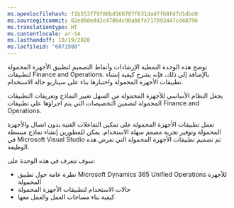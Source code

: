 ```yaml
---
ms.openlocfilehash: f1b553f79f86bd560787f631dad7f60fd7d1dbd0
ms.sourcegitcommit: 82ed9ded42c47064c90ab6fe717893447cd48796
ms.translationtype: HT
ms.contentlocale: ar-SA
ms.lasthandoff: 10/19/2020
ms.locfileid: "6071988"
---
```

توضح هذه الوحدة النمطية الإرشادات وأنماط التصميم لتطبيق الأجهزة المحمولة لتطبيقات Finance and Operations. بالإضافة إلى ذلك، فإنه يشرح كيفية إنشاء تطبيقات الأجهزة المحمولة واختبارها بناء على سيناريو حالة الاستخدام.

يجعل النظام الأساسي للأجهزة المحمولة من السهل تغيير النماذج وتعريفات التطبيقات المحمولة لتضمين التخصيصات التي يتم اجراؤها على تطبيقات Finance and Operations.

تعمل تطبيقات الأجهزة المحمولة على تمكين التفاعلات الغنية بدون اتصال والأجهزة المحمولة وتوفير تجربة مصمم سهلة الاستخدام. يمكن للمطورين إنشاء نماذج مبسطة في Microsoft Visual Studio ثم تصميم تطبيقات الأجهزة المحمولة التي تعرض هذه الوظيفة. 

سوف تتعرف في هذه الوحدة على:

- نظرة عامة حول تطبيق Microsoft Dynamics 365 Unified Operations للأجهزة المحمولة 
- حالات الاستخدام لتطبيقات الأجهزة المحمولة
- كيفية بناء مساحات العمل والعمل معها
 
